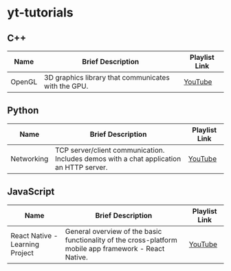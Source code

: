 # yt-tutorials

## C++
Name | Brief Description | Playlist Link
---- | ----------------- | -------------
OpenGL | 3D graphics library that communicates with the GPU. | [YouTube](https://www.youtube.com/playlist?list=PLysLvOneEETPlOI_PI4mJnocqIpr2cSHS) 

## Python
Name | Brief Description | Playlist Link
---- | ----------------- | -------------
Networking | TCP server/client communication. Includes demos with a chat application an HTTP server. | [YouTube](https://www.youtube.com/playlist?list=PLysLvOneEETNJYZ1-fVDY8Y236spdO6u2)

## JavaScript
Name | Brief Description | Playlist Link
---- | ----------------- | -------------
React Native - Learning Project | General overview of the basic functionality of the cross-platform mobile app framework - React Native. | [YouTube](https://www.youtube.com/playlist?list=PLysLvOneEETOZUbeOil6qUvTsxb6HxTvx)
